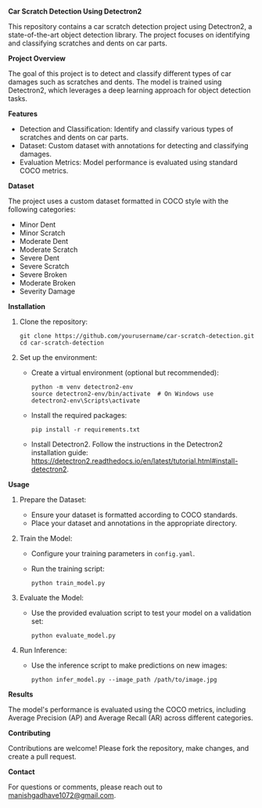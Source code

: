 **Car Scratch Detection Using Detectron2**

This repository contains a car scratch detection project using Detectron2, a state-of-the-art object detection library. The project focuses on identifying and classifying scratches and dents on car parts.

**Project Overview**

The goal of this project is to detect and classify different types of car damages such as scratches and dents. The model is trained using Detectron2, which leverages a deep learning approach for object detection tasks.

**Features**

- Detection and Classification: Identify and classify various types of scratches and dents on car parts.
- Dataset: Custom dataset with annotations for detecting and classifying damages.
- Evaluation Metrics: Model performance is evaluated using standard COCO metrics.

**Dataset**

The project uses a custom dataset formatted in COCO style with the following categories:
- Minor Dent
- Minor Scratch
- Moderate Dent
- Moderate Scratch
- Severe Dent
- Severe Scratch
- Severe Broken
- Moderate Broken
- Severity Damage

**Installation**

1. Clone the repository:

   ```
   git clone https://github.com/yourusername/car-scratch-detection.git
   cd car-scratch-detection
   ```

2. Set up the environment:

   - Create a virtual environment (optional but recommended):

     ```
     python -m venv detectron2-env
     source detectron2-env/bin/activate  # On Windows use detectron2-env\Scripts\activate
     ```

   - Install the required packages:

     ```
     pip install -r requirements.txt
     ```

   - Install Detectron2. Follow the instructions in the Detectron2 installation guide: https://detectron2.readthedocs.io/en/latest/tutorial.html#install-detectron2.

**Usage**

1. Prepare the Dataset:

   - Ensure your dataset is formatted according to COCO standards.
   - Place your dataset and annotations in the appropriate directory.

2. Train the Model:

   - Configure your training parameters in `config.yaml`.
   - Run the training script:

     ```
     python train_model.py
     ```

3. Evaluate the Model:

   - Use the provided evaluation script to test your model on a validation set:

     ```
     python evaluate_model.py
     ```

4. Run Inference:

   - Use the inference script to make predictions on new images:

     ```
     python infer_model.py --image_path /path/to/image.jpg
     ```

**Results**

The model's performance is evaluated using the COCO metrics, including Average Precision (AP) and Average Recall (AR) across different categories.

**Contributing**

Contributions are welcome! Please fork the repository, make changes, and create a pull request.

**Contact**

For questions or comments, please reach out to manishgadhave1072@gmail.com.

